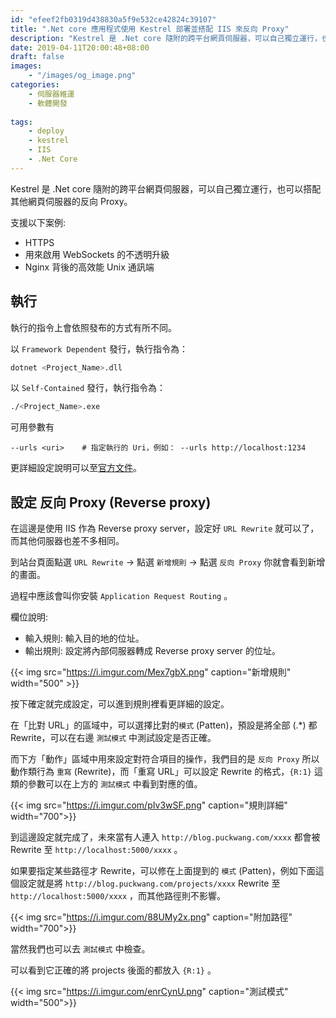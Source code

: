 ```yaml
---
id: "efeef2fb0319d438830a5f9e532ce42824c39107"
title: ".Net core 應用程式使用 Kestrel 部署並搭配 IIS 來反向 Proxy"
description: "Kestrel 是 .Net core 隨附的跨平台網頁伺服器，可以自己獨立運行，也可以搭配其他網頁伺服器的反向 Proxy。"
date: 2019-04-11T20:00:48+08:00
draft: false
images:
    - "/images/og_image.png"
categories:
    - 伺服器維運
    - 軟體開發
    
tags:
    - deploy
    - kestrel
    - IIS
    - .Net Core
---
```


Kestrel 是 .Net core 隨附的跨平台網頁伺服器，可以自己獨立運行，也可以搭配其他網頁伺服器的反向 Proxy。

<!--more-->

支援以下案例:

- HTTPS
- 用來啟用 WebSockets 的不透明升級
- Nginx 背後的高效能 Unix 通訊端

## 執行

執行的指令上會依照發布的方式有所不同。

以 `Framework Dependent` 發行，執行指令為：

```sh
dotnet <Project_Name>.dll
```

以 `Self-Contained` 發行，執行指令為：
```sh
./<Project_Name>.exe
```

可用參數有
```
--urls <uri>    # 指定執行的 Uri，例如： --urls http://localhost:1234
```

更詳細設定說明可以至[官方文件](https://docs.microsoft.com/zh-tw/aspnet/core/fundamentals/servers/kestrel?view=aspnetcore-2.1#kestrel-options)。


## 設定 反向 Proxy (Reverse proxy)

在這邊是使用 IIS 作為 Reverse proxy server，設定好 `URL Rewrite` 就可以了，而其他伺服器也差不多相同。

到站台頁面點選 `URL Rewrite` -> 點選 `新增規則` -> 點選 `反向 Proxy` 你就會看到新增的畫面。

過程中應該會叫你安裝 `Application Request Routing` 。


欄位說明:

- 輸入規則: 輸入目的地的位址。
- 輸出規則: 設定將內部伺服器轉成 Reverse proxy server 的位址。

{{< img src="https://i.imgur.com/Mex7gbX.png" caption="新增規則" width="500" >}} 


按下確定就完成設定，可以進到規則裡看更詳細的設定。

在「比對 URL」的區域中，可以選擇比對的`模式` (Patten)，預設是將全部 (.*) 都 Rewrite，可以在右邊 `測試模式` 中測試設定是否正確。

而下方「動作」區域中用來設定對符合項目的操作，我們目的是 `反向 Proxy` 所以動作類行為 `重寫` (Rewrite)，而「重寫 URL」可以設定 Rewrite 的格式，`{R:1}` 這類的參數可以在上方的 `測試模式` 中看到對應的值。

{{< img src="https://i.imgur.com/pIv3wSF.png" caption="規則詳細" width="700">}} 

到這邊設定就完成了，未來當有人連入 `http://blog.puckwang.com/xxxx` 都會被 Rewrite 至 `http://localhost:5000/xxxx` 。

如果要指定某些路徑才 Rewrite，可以修在上面提到的 `模式` (Patten)，例如下面這個設定就是將 `http://blog.puckwang.com/projects/xxxx` Rewrite 至 `http://localhost:5000/xxxx` ，而其他路徑則不影響。

{{< img src="https://i.imgur.com/88UMy2x.png" caption="附加路徑" width="700">}} 


當然我們也可以去 `測試模式` 中檢查。

可以看到它正確的將 projects 後面的都放入 `{R:1}` 。

{{< img src="https://i.imgur.com/enrCynU.png" caption="測試模式" width="500">}} 

